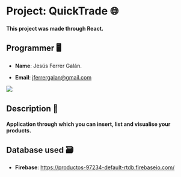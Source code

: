 # Project: QuickTrade 🌐

#### This project was made through React.

## Programmer 🖥️

- **Name**: Jesús Ferrer Galán.

- **Email**: jferrergalan@gmail.com


![](https://i.imgur.com/AR8MKaH.jpg) &nbsp;

## Description 📘
#### Application through which you can insert, list and visualise your products.

## Database used 🗃️

- **Firebase**: https://productos-97234-default-rtdb.firebaseio.com/
